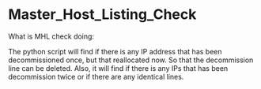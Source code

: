 # Master_Host_Listing_Check
What is MHL check doing:

The python script will find if there is any IP address that has been decommissioned once, but that reallocated now. So that the decommission line can be deleted. Also, it will find if there is any IPs that has been decommission twice or if there are any identical lines. 
